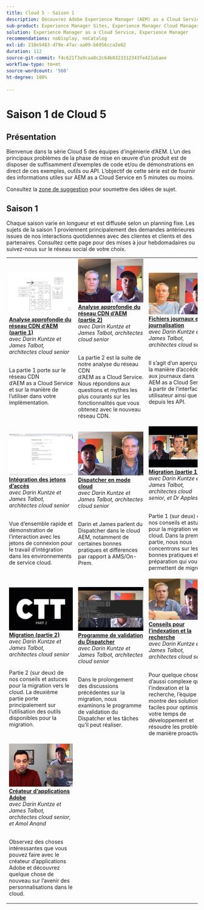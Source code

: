 ```yaml
---
title: Cloud 5 - Saison 1
description: Découvrez Adobe Experience Manager (AEM) as a Cloud Service grâce aux ingénieures et ingénieurs experts d’Adobe qui l’ont créé et aux services experts qui le mettent en œuvre.
sub-product: Experience Manager Sites, Experience Manager Cloud Manager, Experience Manager Assets
solution: Experience Manager as a Cloud Service, Experience Manager
recommendations: noDisplay, noCatalog
exl-id: 210e5483-d79e-47ac-aa09-b6956cca2e62
duration: 112
source-git-commit: f4c621f3a9caa8c2c64b8323312343fe421a5aee
workflow-type: tm+mt
source-wordcount: '560'
ht-degree: 100%

---
```


# Saison 1 de Cloud 5

## Présentation

Bienvenue dans la série Cloud 5 des équipes d’ingénierie d’AEM. L’un des principaux problèmes de la phase de mise en œuvre d’un produit est de disposer de suffisamment d’exemples de code et/ou de démonstrations en direct de ces exemples, outils ou API. L’objectif de cette série est de fournir des informations utiles sur AEM as a Cloud Service en 5 minutes ou moins.

Consultez la [zone de suggestion](https://forms.office.com/r/74P5Xz4UH0) pour soumettre des idées de sujet.

## Saison 1

Chaque saison varie en longueur et est diffusée selon un planning fixe. Les sujets de la saison 1 proviennent principalement des demandes antérieures issues de nos interactions quotidiennes avec des clientes et clients et des partenaires. Consultez cette page pour des mises à jour hebdomadaires ou suivez-nous sur le réseau social de votre choix.

<table>
  <tr>
   <td>
      <a href="./cloud5-aem-cdn-part1.md">
      <img alt="Réseau CDN AEM Partie 1" src="./imgs/001-thumb.png"/>
      </a>
      <div>
         <a href="./cloud5-aem-cdn-part1.md"><strong>Analyse approfondie du réseau CDN d’AEM (partie 1)</strong></a>
<br/><em>avec Darin Kuntze et James Talbot, architectes cloud senior</em>
      </div>
      <p>
        <br/>
La partie 1 porte sur le réseau CDN d’AEM as a Cloud Service et sur la manière de l’utiliser dans votre implémentation.
      </p>
     </td>   
     <td>
      <a href="./cloud5-aem-cdn-part2.md">
         <img alt="Réseau CDN AEM Partie 2" src="./imgs/002-thumb.png"/>
      </a>
      <div>
         <a href="./cloud5-aem-cdn-part2.md"><strong>Analyse approfondie du réseau CDN d’AEM (partie 2)</strong></a>
<br/><em>avec Darin Kuntze et James Talbot, architectes cloud senior</em>
      </div>
      <p>
        <br/>
La partie 2 est la suite de notre analyse du réseau CDN d’AEM as a Cloud Service. Nous répondons aux questions et mythes les plus courants sur les fonctionnalités que vous obtenez avec le nouveau réseau CDN.
      </p>
   </td>
     <td>
        <a href="./cloud5-aem-log-files.md">
            <img alt="Fichiers journaux et journalisation" src="./imgs/003-thumb.png"/>
        </a>
      <div>
         <a href="./cloud5-aem-log-files.md"><strong>Fichiers journaux et journalisation</strong></a>
<br/><em>avec Darin Kuntze et James Talbot, architectes cloud senior</em>
      </div>
      <p>
        <br/>
Il s’agit d’un aperçu de la manière d’accéder aux journaux dans AEM as a Cloud Service, à partir de l’interface utilisateur ainsi que depuis les API.
      </p>
   </td> 
  </tr>
  <tr>
   <td>
        <a href="./cloud5-getting-login-token-integrations.md">
            <img alt="Jetons d’accès" src="./imgs/004-thumb.png"/>
        </a>
      <div>
        <a href="./cloud5-getting-login-token-integrations.md"><strong>Intégration des jetons d’accès</strong></a>
<br/><em>avec Darin Kuntze et James Talbot, architectes cloud senior</em>
      </div>
      <p>
        <br/>
Vue d’ensemble rapide et démonstration de l’interaction avec les jetons de connexion pour le travail d’intégration dans les environnements de service cloud.
      </p>
     </td>   
     <td>
      <a href="./cloud5-aem-dispatcher-cloud.md">
      <img alt="Dispatcher en mode cloud" src="./imgs/005-thumb.png"/>
       </a>  
      <div>
        <a href="./cloud5-aem-dispatcher-cloud.md"><strong>Dispatcher en mode cloud</strong></a>
<br/><em>avec Darin Kuntze et James Talbot, architectes cloud senior</em>
      </div>
      <p>
        <br/>
Darin et James parlent du Dispatcher dans le cloud AEM, notamment de certaines bonnes pratiques et différences par rapport à AMS/On-Prem. 
      </p>
   </td>
     <td>
        <a href="./cloud5-aem-content-migration-part-1.md">
            <img alt="Migration (partie 1)" src="./imgs/006-thumb.png"/>
        </a>
      <div>
         <a href="./cloud5-aem-content-migration-part-1.md"><strong>Migration (partie 1)</strong></a>
<br/><em>avec Darin Kuntze et James Talbot, architectes cloud senior, et Dr Applesmith</em>
      </div>
      <p>
        <br/>
Partie 1 (sur deux) de nos conseils et astuces pour la migration vers le cloud. Dans la première partie, nous nous concentrons sur les bonnes pratiques et la préparation qui vous permettent de migrer.
      </p>
   </td> 
  </tr>
<tr>
   <td>
        <a href="./cloud5-aem-content-migration-part-2.md">
            <img alt="Migration (partie 2)" src="./imgs/007-thumb.png"/>
        </a>
      <div>
        <a href="./cloud5-aem-content-migration-part-2.md"><strong>Migration (partie 2)</strong></a>
<br/><em>avec Darin Kuntze et James Talbot, architectes cloud senior</em>
      </div>
      <p>
        <br/>
Partie 2 (sur deux) de nos conseils et astuces pour la migration vers le cloud. La deuxième partie porte principalement sur l’utilisation des outils disponibles pour la migration.
      </p>
     </td>   
     <td>
        <a href="./cloud5-aem-dispatcher-validator.md">
            <img alt="Programme de validation du Dispatcher" src="./imgs/008-thumb.png"/>
        </a>
      <div>
         <a href="./cloud5-aem-dispatcher-validator.md"><strong>Programme de validation du Dispatcher</strong></a>
<br/><em>avec Darin Kuntze et James Talbot, architectes cloud senior</em>
      </div>
      <p>
        <br/>
Dans le prolongement des discussions précédentes sur la migration, nous examinons le programme de validation du Dispatcher et les tâches qu’il peut réaliser.
      </p>
   </td>
     <td>
        <a href="./cloud5-aem-search-and-indexing.md">
            <img alt="Conseils pour l’indexation et la recherche" src="./imgs/009-thumb.png"/>
        </a>
      <div>
         <a href="./cloud5-aem-search-and-indexing.md"><strong>Conseils pour l’indexation et la recherche</strong></a>
<br/><em>avec Darin Kuntze et James Talbot, architectes cloud senior</em>
      </div>
      <p>
        <br/>
Pour quelque chose d’aussi complexe que l’indexation et la recherche, l’équipe vous montre des solutions faciles pour optimiser votre temps de développement et résoudre les problèmes de manière proactive.
      </p>
   </td> 
  </tr>
    <tr>
        <td>
            <a href="./cloud5-adobe-app-builder.md">
                <img alt="Créateur d’applications Adobe" src="./imgs/010-thumb.png"/>
            </a>
            <div>
                <a href="./cloud5-adobe-app-builder.md"><strong>Créateur d’applications Adobe</strong></a><br/>
<em>avec Darin Kuntze et James Talbot, architectes cloud senior, et Amol Anand</em>
            </div>
            <p><br/>
                Observez des choses intéressantes que vous pouvez faire avec le créateur d’applications Adobe et découvrez quelque chose de nouveau sur l’avenir des personnalisations dans le cloud.
            </p>
        </td>
        <td></td>
        <td></td>
    </tr>
</table>
